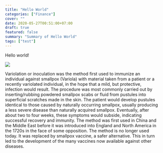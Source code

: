 ```yaml
---
title: "Hello World"
categories: ["Finance"]
cover: ""
date: 2020-05-27T00:51:00+07:00
draft: true
featured: false
summary: "Summary of Hello World"
tags: ["test"]
---
```


Hello world!

![](/img/patrick-1200.webp)

Variolation or inoculation was the method first used to immunize an individual against smallpox (Variola) with material taken from a patient or a recently variolated individual, in the hope that a mild, but protective, infection would result. The procedure was most commonly carried out by inserting/rubbing powdered smallpox scabs or fluid from pustules into superficial scratches made in the skin. The patient would develop pustules identical to those caused by naturally occurring smallpox, usually producing a less severe disease than naturally acquired smallpox. Eventually, after about two to four weeks, these symptoms would subside, indicating successful recovery and immunity. The method was first used in China and the Middle East before it was introduced into England and North America in the 1720s in the face of some opposition. The method is no longer used today. It was replaced by smallpox vaccine, a safer alternative. This in turn led to the development of the many vaccines now available against other diseases.
